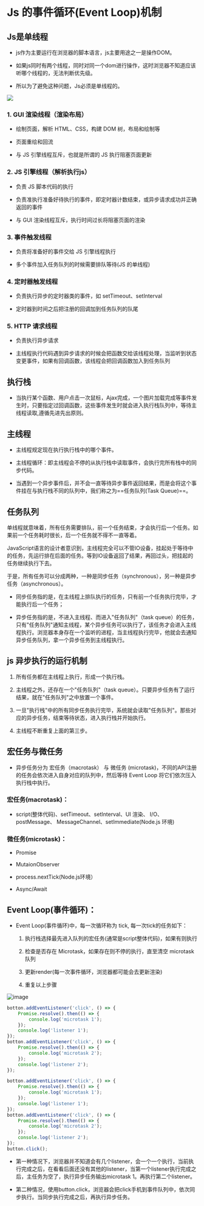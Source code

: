 # Js 的事件循环(Event Loop)机制

## Js是单线程

- js作为主要运行在浏览器的脚本语言，js主要用途之一是操作DOM。

- 如果js同时有两个线程，同时对同一个dom进行操作，这时浏览器不知道应该听哪个线程的，无法判断优先级。

- 所以为了避免这种问题，Js必须是单线程的。

![](https://cdn.jsdelivr.net/gh/Scorpio-li/picture/document/jimi/thread.png)

### 1. GUI 渲染线程（渲染布局）

- 绘制页面，解析 HTML、CSS，构建 DOM 树，布局和绘制等

- 页面重绘和回流

- 与 JS 引擎线程互斥，也就是所谓的 JS 执行阻塞页面更新

### 2. JS 引擎线程（解析执行js）

- 负责 JS 脚本代码的执行

- 负责准执行准备好待执行的事件，即定时器计数结束，或异步请求成功并正确返回的事件

- 与 GUI 渲染线程互斥，执行时间过长将阻塞页面的渲染

### 3. 事件触发线程

- 负责将准备好的事件交给 JS 引擎线程执行

- 多个事件加入任务队列的时候需要排队等待(JS 的单线程)

### 4. 定时器触发线程

- 负责执行异步的定时器类的事件，如 setTimeout、setInterval

- 定时器到时间之后把注册的回调加到任务队列的队尾

### 5. HTTP 请求线程

- 负责执行异步请求

- 主线程执行代码遇到异步请求的时候会把函数交给该线程处理，当监听到状态变更事件，如果有回调函数，该线程会把回调函数加入到任务队列


## 执行栈

- 当执行某个函数、用户点击一次鼠标，Ajax完成，一个图片加载完成等事件发生时，只要指定过回调函数，这些事件发生时就会进入执行栈队列中，等待主线程读取,遵循先进先出原则。

## 主线程

- 主线程规定现在执行执行栈中的哪个事件。

- 主线程循环：即主线程会不停的从执行栈中读取事件，会执行完所有栈中的同步代码。

- 当遇到一个异步事件后，并不会一直等待异步事件返回结果，而是会将这个事件挂在与执行栈不同的队列中，我们称之为==任务队列(Task Queue)==。

## 任务队列

单线程就意味着，所有任务需要排队，前一个任务结束，才会执行后一个任务。如果前一个任务耗时很长，后一个任务就不得不一直等着。

JavaScript语言的设计者意识到，主线程完全可以不管IO设备，挂起处于等待中的任务，先运行排在后面的任务。等到IO设备返回了结果，再回过头，把挂起的任务继续执行下去。

于是，所有任务可以分成两种，一种是同步任务（synchronous），另一种是异步任务（asynchronous）。

- 同步任务指的是，在主线程上排队执行的任务，只有前一个任务执行完毕，才能执行后一个任务；

- 异步任务指的是，不进入主线程、而进入"任务队列"（task queue）的任务，只有"任务队列"通知主线程，某个异步任务可以执行了，该任务才会进入主线程执行。浏览器本身存在一个监听的进程，当主线程执行完毕，他就会去通知异步任务队列，拿一个异步任务到主线程执行。

## js 异步执行的运行机制

1. 所有任务都在主线程上执行，形成一个执行栈。

2. 主线程之外，还存在一个"任务队列"（task queue）。只要异步任务有了运行结果，就在"任务队列"之中放置一个事件。

3. 一旦"执行栈"中的所有同步任务执行完毕，系统就会读取"任务队列"。那些对应的异步任务，结束等待状态，进入执行栈并开始执行。

4. 主线程不断重复上面的第三步。


## 宏任务与微任务

- 异步任务分为 宏任务（macrotask） 与 微任务 (microtask)，不同的API注册的任务会依次进入自身对应的队列中，然后等待 Event Loop 将它们依次压入执行栈中执行。

### 宏任务(macrotask)：

- script(整体代码)、setTimeout、setInterval、UI 渲染、 I/O、postMessage、 MessageChannel、setImmediate(Node.js 环境)

### 微任务(microtask)：

- Promise

- MutaionObserver

- process.nextTick(Node.js环境）

- Async/Await

## Event Loop(事件循环)：

- Event Loop(事件循环)中，每一次循环称为 tick, 每一次tick的任务如下：

    1. 执行栈选择最先进入队列的宏任务(通常是script整体代码)，如果有则执行
    
    2. 检查是否存在 Microtask，如果存在则不停的执行，直至清空 microtask 队列
    
    3. 更新render(每一次事件循环，浏览器都可能会去更新渲染)
    
    4. 重复以上步骤

![image](https://user-gold-cdn.xitu.io/2018/6/16/164081cfd8400f92?imageView2/0/w/1280/h/960/format/webp/ignore-error/1)

```js
botton.addEventListener('click', () => {
    Promise.resolve().then(() => {
        console.log('microtask 1');
    });
    console.log('listener 1'); 
});
botton.addEventListener('click', () => {
    Promise.resolve().then(() => {
        console.log('microtask 2');
    });
    console.log('listener 2'); 
});
```

```js
botton.addEventListener('click', () => {
    Promise.resolve().then(() => {
        console.log('microtask 1');
    });
    console.log('listener 1'); 
});
botton.addEventListener('click', () => {
    Promise.resolve().then(() => {
        console.log('microtask 2');
    });
    console.log('listener 2'); 
});
button.click();
```

- 第一种情况下，浏览器并不知道会有几个listener，会一个一个执行，当前执行完成之后，在看看后面还没有其他的listener，当第一个listener执行完成之后，主任务为空了，执行异步任务输出microtask 1。再执行第二个listener。

- 第二种情况，使用button.click，浏览器会把click手机到事件队列中，依次同步执行。当同步执行完成之后，再执行异步任务。









